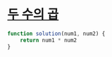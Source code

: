 # [두 수의 곱](https://school.programmers.co.kr/learn/courses/30/lessons/120804)

```js
function solution(num1, num2) {
    return num1 * num2
}
```